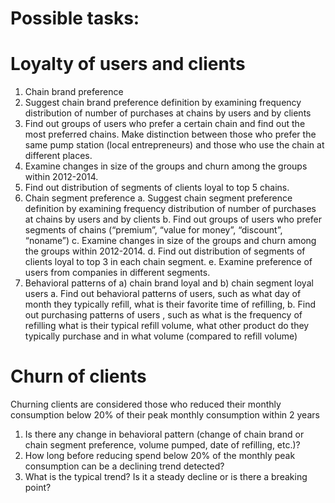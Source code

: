 Possible tasks:
====


# Loyalty of users and clients

1. Chain brand preference
  1. Suggest chain brand preference definition by examining frequency distribution of number of purchases at chains by users and by clients
  2. Find out groups of users who prefer a certain chain and find out the most preferred chains. Make distinction between those who prefer the same pump station (local entrepreneurs) and those who use the chain at different places.
  3. Examine changes in size of the groups and churn among the groups within 2012-2014.
  4. Find out distribution of segments of clients loyal to top 5 chains.
2. Chain segment preference
	a. Suggest chain segment preference definition by examining frequency distribution of number of purchases at chains by users and by clients
	b. Find out groups of users who prefer segments of chains (“premium”, “value for money”, “discount”, “noname”)
	c. Examine changes in size of the groups and churn among the groups within 2012-2014.
	d. Find out distribution of segments of clients loyal to top 3 in each chain segment.
	e. Examine preference of users from companies in different segments. 
3. Behavioral patterns of a) chain brand loyal and b) chain segment loyal users
	a. Find out behavioral patterns of users, such as what day of month they typically refill, what is their favorite time of refilling, 
	b. Find out purchasing patterns of users , such as what is the frequency of refilling what is their typical refill volume, what other product do they typically purchase and in what volume (compared to refill volume)

# Churn of clients

Churning clients are considered those who reduced their monthly consumption below 20% of their peak monthly consumption within 2 years

1. Is there any change in behavioral pattern (change of chain brand or chain segment preference, volume pumped, date of refilling, etc.)?
2. How long before reducing spend below 20% of the monthly peak consumption can be a declining trend detected?
3. What is the typical trend? Is it a steady decline or is there a breaking point? 
